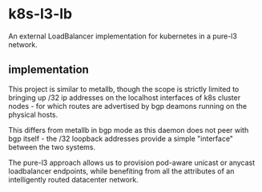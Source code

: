 # k8s-l3-lb

An external LoadBalancer implementation for kubernetes in a pure-l3 network.

## implementation

This project is similar to metallb, though the scope is strictly limited to bringing up /32 ip addresses on the localhost interfaces of k8s cluster nodes - for which routes are advertised by bgp deamons running on the physical hosts.

This differs from metallb in bgp mode as this daemon does not peer with bgp itself - the /32 loopback addresses provide a simple "interface" between the two systems.

The pure-l3 approach allows us to provision pod-aware unicast or anycast loadbalancer endpoints, while benefiting from all the attributes of an intelligently routed datacenter network.
